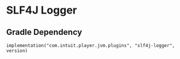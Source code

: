 # SLF4J Logger

## Gradle Dependency

`implementation("com.intuit.player.jvm.plugins", "slf4j-logger", version)`
